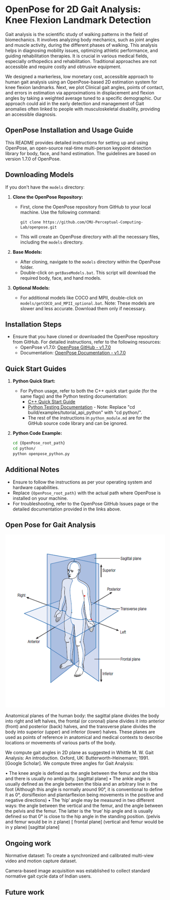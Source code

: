 
# OpenPose for 2D Gait Analysis: Knee Flexion Landmark Detection 

Gait analysis is the scientific study of walking patterns in the field of biomechanics. It involves analyzing body mechanics, such as joint angles and muscle activity, during the different phases of walking. This analysis helps in diagnosing mobility issues, optimizing athletic performance, and guiding rehabilitation therapies.
It is crucial in various medical fields, especially orthopedics and rehabilitation.  Traditional approaches are not accessible and require costly and obtrusive equipment. 

We designed a markerless, low monetary cost, accessible approach to human gait analysis using an OpenPose-based 2D estimation system for knee flexion landmarks. Next, we plot Clinical gait angles, points of contact, and errors in estimation via approximations in displacement and flexion angles by taking a weighted average tuned to a specific demographic. 
Our approach could aid in the early detection and management of Gait anomalies often linked to people with musculoskeletal disability, providing an accessible diagnosis.

## OpenPose Installation and Usage Guide 

This README provides detailed instructions for setting up and using OpenPose, an open-source real-time multi-person keypoint detection library for body, face, and hand estimation. The guidelines are based on version 1.7.0 of OpenPose.

## Downloading Models

If you don't have the `models` directory:

1. **Clone the OpenPose Repository:**
   - First, clone the OpenPose repository from GitHub to your local machine. Use the following command:
     ```
     git clone https://github.com/CMU-Perceptual-Computing-Lab/openpose.git
     ```
   - This will create an OpenPose directory with all the necessary files, including the `models` directory.

2. **Base Models:**
   - After cloning, navigate to the `models` directory within the OpenPose folder.
   - Double-click on `getBaseModels.bat`. This script will download the required body, face, and hand models.

3. **Optional Models:**
   - For additional models like COCO and MPII, double-click on `models/getCOCO_and_MPII_optional.bat`. Note: These models are slower and less accurate. Download them only if necessary.

## Installation Steps

- Ensure that you have cloned or downloaded the OpenPose repository from GitHub. For detailed instructions, refer to the following resources:
    - OpenPose v1.7.0: [OpenPose GitHub - v1.7.0](https://github.com/CMU-Perceptual-Computing-Lab/openpose/tree/v1.7.0)
    - Documentation: [OpenPose Documentation - v1.7.0](https://github.com/CMU-Perceptual-Computing-Lab/openpose/blob/v1.7.0/doc/)

## Quick Start Guides

1. **Python Quick Start:**
   - For Python usage, refer to both the C++ quick start guide (for the same flags) and the Python testing documentation:
       - [C++ Quick Start Guide](https://github.com/CMU-Perceptual-Computing-Lab/openpose/blob/v1.7.0/doc/quick_start.md)
       - [Python Testing Documentation](https://github.com/CMU-Perceptual-Computing-Lab/openpose/blob/v1.7.0/doc/modules/python_module.md#testing) - Note: Replace "cd build/examples/tutorial_api_python" with "cd python/".
       - The rest of the instructions in `python_module.md` are for the GitHub source code library and can be ignored.

2. **Python Code Example:**
   ```bash
   cd {OpenPose_root_path}
   cd python/
   python openpose_python.py
   ```

## Additional Notes

- Ensure to follow the instructions as per your operating system and hardware capabilities.
- Replace `{OpenPose_root_path}` with the actual path where OpenPose is installed on your machine.
- For troubleshooting, refer to the OpenPose GitHub Issues page or the detailed documentation provided in the links above.


## Open Pose for Gait Analysis


![Anatomical planes](images/anatomical_planes.png "Anatomical planes used in Biomechanics")

Anatomical planes of the human body: the sagittal plane divides the body into right and left halves, the frontal (or coronal) plane divides it into anterior (front) and posterior (back) halves, and the transverse plane divides the body into superior (upper) and inferior (lower) halves. These planes are used as points of reference in anatomical and medical contexts to describe locations or movements of various parts of the body.


We compute gait angles in 2D plane as suggested in Whittle M. W. Gait Analysis: An introduction. Oxford, UK: Butterworth-Heinemann; 1991. [Google Scholar].
We compute three angles for Gait Analysis:

•	The knee angle is defined as the angle between the femur and the tibia and there is
usually no ambiguity. [sagittal plane]
•	The ankle angle is usually defined as the angle between the tibia and an arbitrary line in the foot (Although this angle is normally around 90°, it is conventional to define it as 0°, dorsiflexion and plantarflexion being movements in the positive and negative directions)
•	The ‘hip’ angle may be measured in two different ways: the angle between the vertical and the femur, and the angle between the pelvis and the femur. The latter is the ‘true’ hip angle and is usually defined so that 0° is close to the hip angle in the standing position.
(pelvis and femur would be in z plane) [ frontal plane] 
(vertical and femur would be in y plane) [sagittal plane]




## Ongoing work 

Normative dataset: To create a synchronized and calibrated multi-view video and motion capture dataset. 

Camera-based image acquisition was established to collect standard normative gait cycle data of Indian users.


## Future work 

